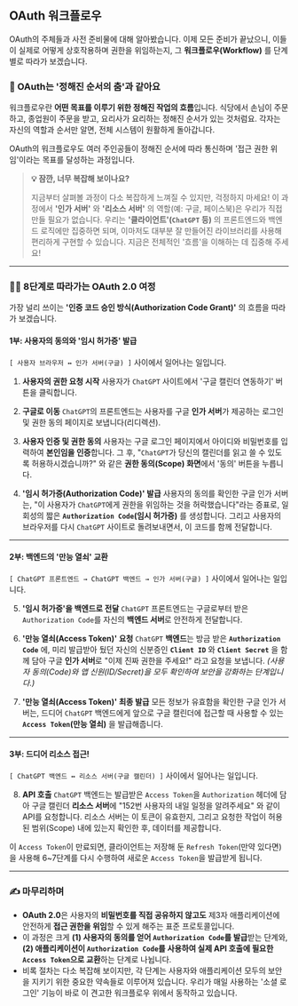 ## OAuth 워크플로우

OAuth의 주체들과 사전 준비물에 대해 알아봤습니다. 이제 모든 준비가 끝났으니, 이들이 실제로 어떻게 상호작용하며 권한을 위임하는지, 그 **워크플로우(Workflow)** 를 단계별로 따라가 보겠습니다.

### 🕺 OAuth는 '정해진 순서의 춤'과 같아요

워크플로우란 **어떤 목표를 이루기 위한 정해진 작업의 흐름**입니다. 식당에서 손님이 주문하고, 종업원이 주문을 받고, 요리사가 요리하는 정해진 순서가 있는 것처럼요. 각자는 자신의 역할과 순서만 알면, 전체 시스템이 원활하게 돌아갑니다.

OAuth의 워크플로우도 여러 주인공들이 정해진 순서에 따라 통신하며 '접근 권한 위임'이라는 목표를 달성하는 과정입니다.

> **💡 잠깐, 너무 복잡해 보이나요?**
>
> 지금부터 살펴볼 과정이 다소 복잡하게 느껴질 수 있지만, 걱정하지 마세요! 이 과정에서 **'인가 서버'** 와 **'리소스 서버'** 의 역할(예: 구글, 페이스북)은 우리가 직접 만들 필요가 없습니다. 우리는 **'클라이언트'(`ChatGPT` 등)** 의 프론트엔드와 백엔드 로직에만 집중하면 되며, 이마저도 대부분 잘 만들어진 라이브러리를 사용해 편리하게 구현할 수 있습니다. 지금은 전체적인 '흐름'을 이해하는 데 집중해 주세요!

---

### 🚶‍♂️ 8단계로 따라가는 OAuth 2.0 여정

가장 널리 쓰이는 **'인증 코드 승인 방식(Authorization Code Grant)'** 의 흐름을 따라가 보겠습니다.

#### **1부: 사용자의 동의와 '임시 허가증' 발급**

`[ 사용자 브라우저 ↔ 인가 서버(구글) ]` 사이에서 일어나는 일입니다.

1.  **사용자의 권한 요청 시작**
    사용자가 `ChatGPT` 사이트에서 '구글 캘린더 연동하기' 버튼을 클릭합니다.

2.  **구글로 이동**
    `ChatGPT`의 프론트엔드는 사용자를 구글 **인가 서버**가 제공하는 로그인 및 권한 동의 페이지로 보냅니다(리디렉션).

3.  **사용자 인증 및 권한 동의**
    사용자는 구글 로그인 페이지에서 아이디와 비밀번호를 입력하여 **본인임을 인증**합니다. 그 후, "`ChatGPT`가 당신의 캘린더를 읽고 쓸 수 있도록 허용하시겠습니까?" 와 같은 **권한 동의(Scope) 화면**에서 '동의' 버튼을 누릅니다.

4.  **'임시 허가증(Authorization Code)' 발급**
    사용자의 동의를 확인한 구글 인가 서버는, "이 사용자가 `ChatGPT`에게 권한을 위임하는 것을 허락했습니다"라는 증표로, 일회성의 짧은 **`Authorization Code`(임시 허가증)** 를 생성합니다. 그리고 사용자의 브라우저를 다시 `ChatGPT` 사이트로 돌려보내면서, 이 코드를 함께 전달합니다.

---

#### **2부: 백엔드의 '만능 열쇠' 교환**

`[ ChatGPT 프론트엔드 → ChatGPT 백엔드 → 인가 서버(구글) ]` 사이에서 일어나는 일입니다.

5.  **'임시 허가증'을 백엔드로 전달**
    `ChatGPT` 프론트엔드는 구글로부터 받은 `Authorization Code`를 자신의 **백엔드 서버**로 안전하게 전달합니다.

6.  **'만능 열쇠(Access Token)' 요청**
    `ChatGPT` **백엔드**는 방금 받은 **`Authorization Code`** 에, 미리 발급받아 뒀던 자신의 신분증인 **`Client ID`** 와 **`Client Secret`** 을 함께 담아 구글 **인가 서버**로 "이제 진짜 권한을 주세요!" 라고 요청을 보냅니다.
    _(사용자 동의(Code)와 앱 신원(ID/Secret)을 모두 확인하여 보안을 강화하는 단계입니다.)_

7.  **'만능 열쇠(Access Token)' 최종 발급**
    모든 정보가 유효함을 확인한 구글 인가 서버는, 드디어 `ChatGPT` 백엔드에게 앞으로 구글 캘린더에 접근할 때 사용할 수 있는 **`Access Token`(만능 열쇠)** 을 발급해줍니다.

---

#### **3부: 드디어 리소스 접근!**

`[ ChatGPT 백엔드 ↔ 리소스 서버(구글 캘린더) ]` 사이에서 일어나는 일입니다.

8.  **API 호출**
    `ChatGPT` 백엔드는 발급받은 `Access Token`을 `Authorization` 헤더에 담아 구글 캘린더 **리소스 서버**에 "152번 사용자의 내일 일정을 알려주세요" 와 같이 API를 요청합니다. 리소스 서버는 이 토큰이 유효한지, 그리고 요청한 작업이 허용된 범위(Scope) 내에 있는지 확인한 후, 데이터를 제공합니다.

이 `Access Token`이 만료되면, 클라이언트는 저장해 둔 `Refresh Token`(만약 있다면)을 사용해 6~7단계를 다시 수행하여 새로운 `Access Token`을 발급받게 됩니다.

---

### ✍️ 마무리하며

- **OAuth 2.0**은 사용자의 **비밀번호를 직접 공유하지 않고도** 제3자 애플리케이션에 안전하게 **접근 권한을 위임**할 수 있게 해주는 표준 프로토콜입니다.
- 이 과정은 크게 **(1) 사용자의 동의를 얻어 `Authorization Code`를 발급**받는 단계와, **(2) 애플리케이션이 `Authorization Code`를 사용하여 실제 API 호출에 필요한 `Access Token`으로 교환**하는 단계로 나뉩니다.
- 비록 절차는 다소 복잡해 보이지만, 각 단계는 사용자와 애플리케이션 모두의 보안을 지키기 위한 중요한 약속들로 이루어져 있습니다. 우리가 매일 사용하는 '소셜 로그인' 기능이 바로 이 견고한 워크플로우 위에서 동작하고 있습니다.
